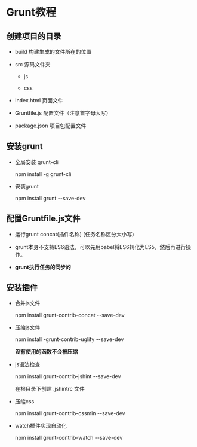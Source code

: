 # Grunt教程

## 创建项目的目录

- build 构建生成的文件所在的位置

- src 源码文件夹

    - js  

    - css
- index.html 页面文件

- Gruntfile.js 配置文件（注意首字母大写）

- package.json 项目包配置文件

## 安装grunt

- 全局安装 grunt-cli

    npm install -g grunt-cli

- 安装grunt

    npm install grunt --save-dev

## 配置Gruntfile.js文件

- 运行grunt concat(插件名称) (任务名称区分大小写)

- grunt本身不支持ES6语法，可以先用babel将ES6转化为ES5，然后再进行操作。

- **grunt执行任务的同步的**

## 安装插件

- 合并js文件

    npm install grunt-contrib-concat --save-dev

- 压缩js文件

    npm install -grunt-contrib-uglify --save-dev

    **没有使用的函数不会被压缩**

- js语法检查

    npm install grunt-contrib-jshint --save-dev

    在根目录下创建 .jshintrc 文件

- 压缩css

    npm install grunt-contrib-cssmin --save-dev

- watch插件实现自动化

    npm install grunt-contrib-watch --save-dev